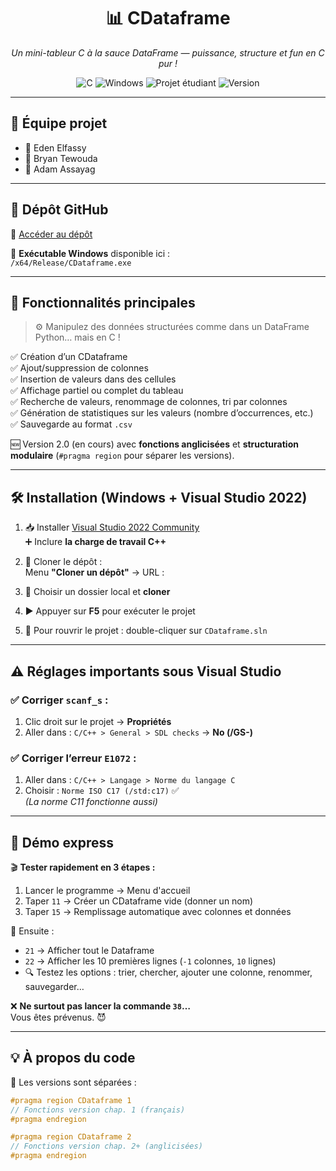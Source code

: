 <h1 align="center">📊 CDataframe</h1>
<p align="center"><i>Un mini-tableur C à la sauce DataFrame — puissance, structure et fun en C pur !</i></p>

<p align="center">
  <img src="https://img.shields.io/badge/Language-C-blue?logo=c&logoColor=white" alt="C">
  <img src="https://img.shields.io/badge/Platform-Windows-lightgrey?logo=windows&logoColor=white" alt="Windows">
  <img src="https://img.shields.io/badge/Project-Etudiant-purple" alt="Projet étudiant">
  <img src="https://img.shields.io/badge/Version-1.0.1-success" alt="Version">
</p>

---

## 👥 Équipe projet

- 👤 Eden Elfassy  
- 👤 Bryan Tewouda  
- 👤 Adam Assayag  

---

## 🔗 Dépôt GitHub

📎 [Accéder au dépôt](https://github.com/eden2807/CDataframe-Eden-Adam-Bryan-PP)

📂 **Exécutable Windows** disponible ici :  
`/x64/Release/CDataframe.exe`

---

## 🚀 Fonctionnalités principales

> ⚙️ Manipulez des données structurées comme dans un DataFrame Python… mais en C !

✅ Création d’un CDataframe  
✅ Ajout/suppression de colonnes  
✅ Insertion de valeurs dans des cellules  
✅ Affichage partiel ou complet du tableau  
✅ Recherche de valeurs, renommage de colonnes, tri par colonnes  
✅ Génération de statistiques sur les valeurs (nombre d’occurrences, etc.)  
✅ Sauvegarde au format `.csv`

🆕 Version 2.0 (en cours) avec **fonctions anglicisées** et **structuration modulaire** (`#pragma region` pour séparer les versions).

---

## 🛠️ Installation (Windows + Visual Studio 2022)

1. 📥 Installer [Visual Studio 2022 Community](https://visualstudio.microsoft.com/fr/vs/community/)  
   ➕ Inclure **la charge de travail C++**

2. 🧲 Cloner le dépôt :  
   Menu **"Cloner un dépôt"** → URL :  

3. 📁 Choisir un dossier local et **cloner**

4. ▶️ Appuyer sur **F5** pour exécuter le projet

5. 📂 Pour rouvrir le projet : double-cliquer sur `CDataframe.sln`

---

## ⚠️ Réglages importants sous Visual Studio

### ✅ Corriger `scanf_s` :
1. Clic droit sur le projet → **Propriétés**  
2. Aller dans : `C/C++ > General > SDL checks` → **No (/GS-)**

### ✅ Corriger l’erreur `E1072` :
1. Aller dans : `C/C++ > Langage > Norme du langage C`  
2. Choisir : `Norme ISO C17 (/std:c17)` ✅  
_(La norme C11 fonctionne aussi)_

---

## 🧪 Démo express

🎬 **Tester rapidement en 3 étapes :**

1. Lancer le programme → Menu d'accueil
2. Taper `11` → Créer un CDataframe vide (donner un nom)
3. Taper `15` → Remplissage automatique avec colonnes et données

🎯 Ensuite :
- `21` → Afficher tout le Dataframe  
- `22` → Afficher les 10 premières lignes (`-1` colonnes, `10` lignes)  
- 🔍 Testez les options : trier, chercher, ajouter une colonne, renommer, sauvegarder…

❌ **Ne surtout pas lancer la commande `38`…**  
Vous êtes prévenus. 😈

---

## 💡 À propos du code

🔀 Les versions sont séparées :

```c
#pragma region CDataframe 1
// Fonctions version chap. 1 (français)
#pragma endregion

#pragma region CDataframe 2
// Fonctions version chap. 2+ (anglicisées)
#pragma endregion
